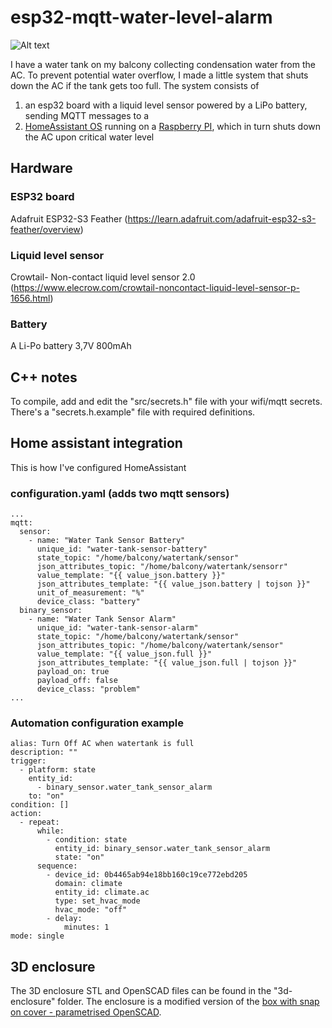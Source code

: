 # esp32-mqtt-water-level-alarm

![Alt text](preview.jpg?raw=true "Device in actin with a 3D printed enclosure")

I have a water tank on my balcony collecting condensation water from the AC.
To prevent potential water overflow, I made a little system that shuts down the AC if the tank gets too full.
The system consists of
1) an esp32 board with a liquid level sensor powered by a LiPo battery, sending MQTT messages to a
2) <a href="https://www.home-assistant.io/">HomeAssistant OS</a> running on a <a href="https://www.raspberrypi.org/">Raspberry PI</a>, which in turn shuts down the AC upon critical water level

## Hardware

### ESP32 board
Adafruit ESP32-S3 Feather (https://learn.adafruit.com/adafruit-esp32-s3-feather/overview)

### Liquid level sensor
Crowtail- Non-contact liquid level sensor 2.0 (https://www.elecrow.com/crowtail-noncontact-liquid-level-sensor-p-1656.html)

### Battery
A Li-Po battery 3,7V 800mAh 

## C++ notes
To compile, add and edit the "src/secrets.h" file with your wifi/mqtt secrets. 
There's a "secrets.h.example" file with required definitions.

## Home assistant integration
This is how I've configured HomeAssistant

### configuration.yaml (adds two mqtt sensors)

~~~code
...
mqtt:
  sensor:
    - name: "Water Tank Sensor Battery"
      unique_id: "water-tank-sensor-battery"
      state_topic: "/home/balcony/watertank/sensor"
      json_attributes_topic: "/home/balcony/watertank/sensorr"
      value_template: "{{ value_json.battery }}"
      json_attributes_template: "{{ value_json.battery | tojson }}"
      unit_of_measurement: "%"
      device_class: "battery"
  binary_sensor:
    - name: "Water Tank Sensor Alarm"
      unique_id: "water-tank-sensor-alarm"
      state_topic: "/home/balcony/watertank/sensor"
      json_attributes_topic: "/home/balcony/watertank/sensor"
      value_template: "{{ value_json.full }}"
      json_attributes_template: "{{ value_json.full | tojson }}"
      payload_on: true
      payload_off: false
      device_class: "problem"
...
~~~

### Automation configuration example

~~~code
alias: Turn Off AC when watertank is full
description: ""
trigger:
  - platform: state
    entity_id:
      - binary_sensor.water_tank_sensor_alarm
    to: "on"
condition: []
action:
  - repeat:
      while:
        - condition: state
          entity_id: binary_sensor.water_tank_sensor_alarm
          state: "on"
      sequence:
        - device_id: 0b4465ab94e18bb160c19ce772ebd205
          domain: climate
          entity_id: climate.ac
          type: set_hvac_mode
          hvac_mode: "off"
        - delay:
            minutes: 1
mode: single
~~~

## 3D enclosure
The 3D enclosure STL and OpenSCAD files can be found in the "3d-enclosure" folder. The enclosure is a modified version of the <a href="https://www.thingiverse.com/thing:2411898">box with snap on cover - parametrised OpenSCAD</a>.

